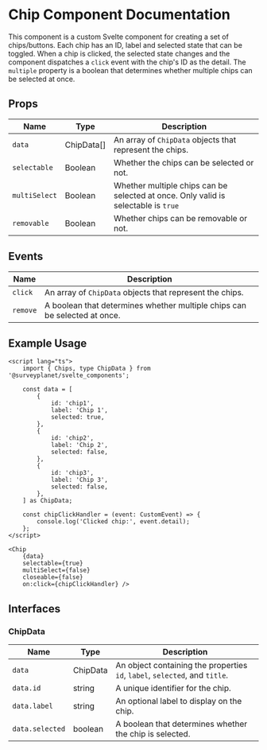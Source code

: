 # Chip Component Documentation

This component is a custom Svelte component for creating a set of chips/buttons. Each chip has an ID, label and selected state that can be toggled. When a chip is clicked, the selected state changes and the component dispatches a `click` event with the chip's ID as the detail. The `multiple` property is a boolean that determines whether multiple chips can be selected at once.

## Props

| Name          | Type       | Description                                                                        |
| ------------- | ---------- | ---------------------------------------------------------------------------------- |
| `data`        | ChipData[] | An array of `ChipData` objects that represent the chips.                           |
| `selectable`  | Boolean    | Whether the chips can be selected or not.                                          |
| `multiSelect` | Boolean    | Whether multiple chips can be selected at once. Only valid is selectable is `true` |
| `removable`   | Boolean    | Whether chips can be removable or not.                                             |

## Events

| Name     | Description                                                               |
| -------- | ------------------------------------------------------------------------- |
| `click`  | An array of `ChipData` objects that represent the chips.                  |
| `remove` | A boolean that determines whether multiple chips can be selected at once. |

## Example Usage

```svelte
<script lang="ts">
	import { Chips, type ChipData } from '@surveyplanet/svelte_components';

	const data = [
		{
			id: 'chip1',
			label: 'Chip 1',
			selected: true,
		},
		{
			id: 'chip2',
			label: 'Chip 2',
			selected: false,
		},
		{
			id: 'chip3',
			label: 'Chip 3',
			selected: false,
		},
	] as ChipData;

	const chipClickHandler = (event: CustomEvent) => {
		console.log('Clicked chip:', event.detail);
	};
</script>

<Chip
	{data}
	selectable={true}
	multiSelect={false}
	closeable={false}
	on:click={chipClickHandler} />
```

## Interfaces

### ChipData

| Name            | Type     | Description                                                                 |
| --------------- | -------- | --------------------------------------------------------------------------- |
| `data`          | ChipData | An object containing the properties `id`, `label`, `selected`, and `title`. |
| `data.id`       | string   | A unique identifier for the chip.                                           |
| `data.label`    | string   | An optional label to display on the chip.                                   |
| `data.selected` | boolean  | A boolean that determines whether the chip is selected.                     |
